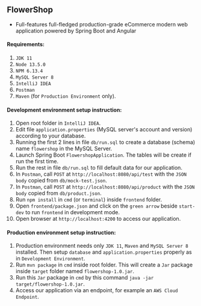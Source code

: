 FlowerShop
-
- Full-features full-fledged production-grade eCommerce modern web application powered by Spring Boot and Angular

#### Requirements:
1. `JDK 11`
2. `Node 13.5.0`
3. `NPM 6.13.4`
4. `MySQL Server 8`
5. `IntelliJ IDEA`
6. `Postman`
7. `Maven` (for `Production Environment` only).

#### Development environment setup instruction:
1. Open root folder in `IntelliJ IDEA`.
2. Edit file `application.properties` (MySQL server's account and version) according to your database.
3. Running the first 2 lines in file `db/run.sql` to create a database (schema) name `flowershop` in the MySQL Server. 
4. Launch Spring Boot `FlowershopApplication`. The tables will be create if run the first time.
5. Run the rest in file `db/run.sql` to fill default data for our application.
6. In `Postman`, call `POST` at `http://localhost:8080/api/test` with the `JSON body` copied from `db/mock-test.json`.
7. In `Postman`, call `POST` at `http://localhost:8080/api/product` with the `JSON body` copied from `db/product.json`.
8. Run `npm install` in `cmd` (or `terminal`) inside `frontend` folder.
9. Open `frontend/package.json` and click on the `green arrow` beside `start-dev` to run `frontend` in development mode.
10. Open browser at `http://localhost:4200` to access our application.

#### Production environment setup instruction:
1. Production environment needs only `JDK 11`, `Maven` and `MySQL Server 8` installed. Then setup `database` and `application.properties` properly as in `Development Environment`.
2. Run `mvn package` in `cmd` inside root folder. This will create a `Jar` package inside `target` folder named `flowershop-1.0.jar`.
3. Run this `Jar` package in `cmd` by this command `java -jar target/flowershop-1.0.jar`.
4. Access our application via an endpoint, for example an `AWS Cloud Endpoint`.
